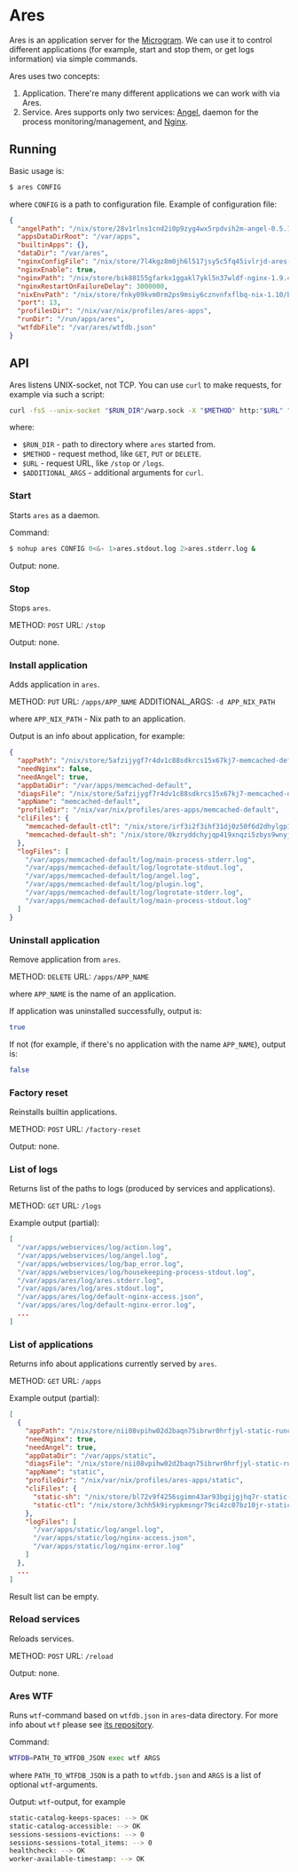 # Ares

Ares is an application server for the [Microgram](https://github.com/zalora/microgram). We can use it to control different applications (for example, start and stop them, or get logs information) via simple commands.

Ares uses two concepts:

1. Application. There're many different applications we can work with via Ares.
2. Service. Ares supports only two services: [Angel](https://github.com/zalora/angel), daemon for the process monitoring/management, and [Nginx](https://github.com/zalora/microgram/tree/master/pkgs/nginx).

## Running

Basic usage is:

```bash
$ ares CONFIG
```

where `CONFIG` is a path to configuration file. Example of configuration file:

```json
{
  "angelPath": "/nix/store/28v1rlns1cnd2i0p9zyg4wx5rpdvih2m-angel-0.5.1/bin/angel",
  "appsDataDirRoot": "/var/apps",
  "builtinApps": {},
  "dataDir": "/var/ares",
  "nginxConfigFile": "/nix/store/7l4kgz8m0jh6l517jsy5c5fq45ivlrjd-ares-nginx.conf",
  "nginxEnable": true,
  "nginxPath": "/nix/store/bik80155gfarkx1ggakl7ykl5n37wldf-nginx-1.9.4/bin/nginx",
  "nginxRestartOnFailureDelay": 3000000,
  "nixEnvPath": "/nix/store/fnky09kvm0rm2ps9msiy6cznvnfxflbq-nix-1.10/bin/nix-env",
  "port": 13,
  "profilesDir": "/nix/var/nix/profiles/ares-apps",
  "runDir": "/run/apps/ares",
  "wtfdbFile": "/var/ares/wtfdb.json"
}
```

## API

Ares listens UNIX-socket, not TCP. You can use `curl` to make requests, for example via such a script:

```bash
curl -fsS --unix-socket "$RUN_DIR"/warp.sock -X "$METHOD" http:"$URL" "$ADDITIONAL_ARGS" | jq .
```

where:

- `$RUN_DIR` - path to directory where `ares` started from.
- `$METHOD` - request method, like `GET`, `PUT` or `DELETE`.
- `$URL` - request URL, like `/stop` or `/logs`.
- `$ADDITIONAL_ARGS` - additional arguments for `curl`.

### Start

Starts `ares` as a daemon.

Command:

```bash
$ nohup ares CONFIG 0<&- 1>ares.stdout.log 2>ares.stderr.log &
```

Output: none.

### Stop

Stops `ares`.

METHOD: `POST`
URL: `/stop`

Output: none.

### Install application

Adds application in `ares`.

METHOD: `PUT`
URL: `/apps/APP_NAME`
ADDITIONAL_ARGS: `-d APP_NIX_PATH`

where `APP_NIX_PATH` - Nix path to an application.

Output is an info about application, for example:

```json
{
  "appPath": "/nix/store/5afzijygf7r4dv1c88sdkrcs15x67kj7-memcached-default-runc-app",
  "needNginx": false,
  "needAngel": true,
  "appDataDir": "/var/apps/memcached-default",
  "diagsFile": "/nix/store/5afzijygf7r4dv1c88sdkrcs15x67kj7-memcached-default-runc-app/diags.json",
  "appName": "memcached-default",
  "profileDir": "/nix/var/nix/profiles/ares-apps/memcached-default",
  "cliFiles": {
    "memcached-default-ctl": "/nix/store/irf3i2f3ihf31dj0z50f6d2dhylgp143-memcached-default-ctl",
    "memcached-default-sh": "/nix/store/0kzryddchyjqp419xnqzi5zbys9wnyjz-memcached-default-sh"
  },
  "logFiles": [
    "/var/apps/memcached-default/log/main-process-stderr.log",
    "/var/apps/memcached-default/log/logrotate-stdout.log",
    "/var/apps/memcached-default/log/angel.log",
    "/var/apps/memcached-default/log/plugin.log",
    "/var/apps/memcached-default/log/logrotate-stderr.log",
    "/var/apps/memcached-default/log/main-process-stdout.log"
  ]
}
```

### Uninstall application

Remove application from `ares`.

METHOD: `DELETE`
URL: `/apps/APP_NAME`

where `APP_NAME` is the name of an application.

If application was uninstalled successfully, output is:

```bash
true
```

If not (for example, if there's no application with the name `APP_NAME`), output is:

```bash
false
```

### Factory reset

Reinstalls builtin applications.

METHOD: `POST`
URL: `/factory-reset`

Output: none.

### List of logs

Returns list of the paths to logs (produced by services and applications).

METHOD: `GET`
URL: `/logs`

Example output (partial):

```json
[
  "/var/apps/webservices/log/action.log",
  "/var/apps/webservices/log/angel.log",
  "/var/apps/webservices/log/bap_error.log",
  "/var/apps/webservices/log/housekeeping-process-stdout.log",
  "/var/apps/ares/log/ares.stderr.log",
  "/var/apps/ares/log/ares.stdout.log",
  "/var/apps/ares/log/default-nginx-access.json",
  "/var/apps/ares/log/default-nginx-error.log",
  ...
]
```

### List of applications

Returns info about applications currently served by `ares`.

METHOD: `GET`
URL: `/apps`

Example output (partial):

```json
[
  {
    "appPath": "/nix/store/nii08vpihw02d2baqn75ibrwr0hrfjyl-static-runc-app",
    "needNginx": true,
    "needAngel": true,
    "appDataDir": "/var/apps/static",
    "diagsFile": "/nix/store/nii08vpihw02d2baqn75ibrwr0hrfjyl-static-runc-app/diags.json",
    "appName": "static",
    "profileDir": "/nix/var/nix/profiles/ares-apps/static",
    "cliFiles": {
      "static-sh": "/nix/store/bl72v9f4256sgimn43ar93bgijgjhq7r-static-sh",
      "static-ctl": "/nix/store/3chh5k9irypkmsngr79ci4zc07bz10jr-static-ctl"
    },
    "logFiles": [
      "/var/apps/static/log/angel.log",
      "/var/apps/static/log/nginx-access.json",
      "/var/apps/static/log/nginx-error.log"
    ]
  },
  ...
]
```

Result list can be empty.

### Reload services

Reloads services.

METHOD: `POST`
URL: `/reload`

Output: none.

### Ares WTF

Runs `wtf`-command based on `wtfdb.json` in `ares`-data directory. For more info about `wtf` please see [its repository](https://github.com/zalora/microgram/tree/master/wtf).

Command:

```bash
WTFDB=PATH_TO_WTFDB_JSON exec wtf ARGS
```

where `PATH_TO_WTFDB_JSON` is a path to `wtfdb.json` and `ARGS` is a list of optional `wtf`-arguments.

Output: `wtf`-output, for example

```bash
static-catalog-keeps-spaces: --> OK
static-catalog-accessible: --> OK
sessions-sessions-evictions: --> 0
sessions-sessions-total_items: --> 0
healthcheck: --> OK
worker-available-timestamp: --> OK
```

